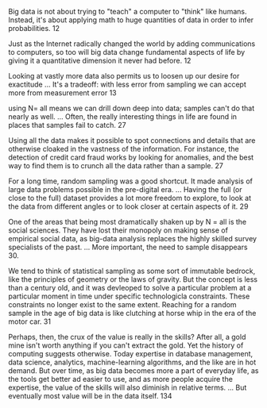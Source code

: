 Big data is not about trying to "teach" a computer to "think" like humans. Instead, it's about applying math to huge quantities of data in order to infer probabilities. 12

Just as the Internet radically changed the world by adding communications to computers, so too will big data change fundamental aspects of life by giving it a quantitative dimension it never had before. 12

Looking at vastly more data also permits us to loosen up our desire for exactitude ... It's a tradeoff: with less error from sampling we can accept more from measurement error 13

using N= all means we can drill down deep into data; samples can't do that nearly as well. ... Often, the really interesting things in life are found in places that samples fail to catch. 27

Using all the data makes it possible to spot connections and details that are otherwise cloaked in the vastness of the information. For instance, the detection of credit card fraud works by looking for anomalies, and the best way to find them is to crunch all the data rather than a sample. 27

For a long time, random sampling was a good shortcut. It made analysis of large data problems possible in the pre-digital era. ... Having the full (or close to the full) dataset provides a lot more freedom to explore, to look at the data from different angles or to look closer at certain aspects of it. 29

One of the areas that being most dramatically shaken up by N = all is the social sciences. They have lost their monopoly on making sense of empirical social data, as big-data analysis replaces the highly skilled survey specialists of the past. ... More important, the need to sample disappears 30. 

We tend to think of statistical sampling as some sort of immutable bedrock, like the principles of geometry or the laws of gravity. But the concept is less than a century old, and it was devleoped to solve a particular problem at a particular moment in time under specific technologicla constraints. These constraints no longer exist to the same extent. Reaching for a random sample in the age of big data is like clutching at horse whip in the era of the motor car. 31

Perhaps, then, the crux of the value is really in the skills? After all, a gold mine isn't worth anything if you can't extract the gold. Yet the history of computing suggests otherwise. Today expertise in database management, data science, analytics, machine-learning algorithms, and the like are in hot demand. But over time, as big data becomes more a part of everyday life, as the tools get better ad easier to use, and as more people acquire the expertise, the value of the skills will also diminish in relative terms. ... But eventually most value will be in the data itself. 134
